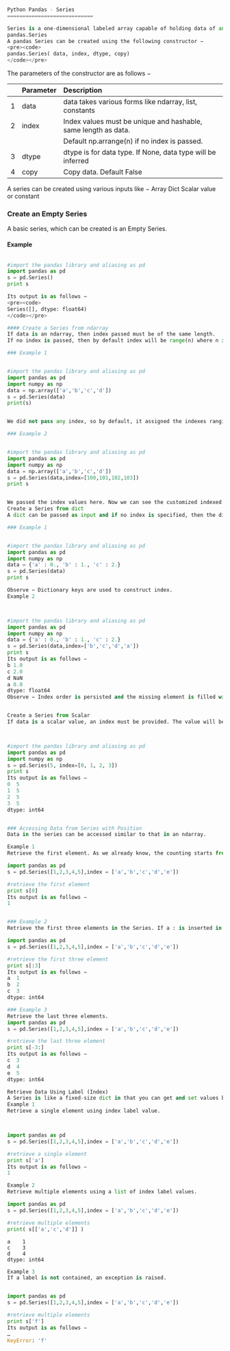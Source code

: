 

```python

Python Pandas - Series
============================

Series is a one-dimensional labeled array capable of holding data of any type (integer, string, float, python objects, etc.). The axis labels are collectively called index.
pandas.Series
A pandas Series can be created using the following constructor −
<pre><code>
pandas.Series( data, index, dtype, copy)
</code></pre>
```


The parameters of the constructor are as follows −

| |Parameter | Description|
|--|---|:---|
|1| data | data takes various forms like ndarray, list, constants|
|2| index | Index values must be unique and hashable, same length as data. |
| |       |Default np.arrange(n) if no index is passed.|
|3| dtype | dtype is for data type. If None, data type will be inferred|
|4| copy | Copy data. Default False|

A series can be created using various inputs like −
Array
Dict
Scalar value or constant

### Create an Empty Series
A basic series, which can be created is an Empty Series.

#### Example


```python

#import the pandas library and aliasing as pd
import pandas as pd
s = pd.Series()
print s

```


```python
Its output is as follows −
<pre><code>
Series([], dtype: float64)
</code></pre>

#### Create a Series from ndarray
If data is an ndarray, then index passed must be of the same length. 
If no index is passed, then by default index will be range(n) where n is array length, i.e., [0,1,2,3…. range(len(array))-1].

```


```python
### Example 1
```


```python

#import the pandas library and aliasing as pd
import pandas as pd
import numpy as np
data = np.array(['a','b','c','d'])
s = pd.Series(data)
print(s)
```


```python

We did not pass any index, so by default, it assigned the indexes ranging from 0 to len(data)-1, i.e., 0 to 3.

```


```python
### Example 2
```


```python

#import the pandas library and aliasing as pd
import pandas as pd
import numpy as np
data = np.array(['a','b','c','d'])
s = pd.Series(data,index=[100,101,102,103])
print s

```


```python

We passed the index values here. Now we can see the customized indexed values in the output.
Create a Series from dict
A dict can be passed as input and if no index is specified, then the dictionary keys are taken in a sorted order to construct index. If index is passed, the values in data corresponding to the labels in the index will be pulled out.

```


```python
### Example 1
```


```python

#import the pandas library and aliasing as pd
import pandas as pd
import numpy as np
data = {'a' : 0., 'b' : 1., 'c' : 2.}
s = pd.Series(data)
print s

```


```python
Observe − Dictionary keys are used to construct index.
Example 2
```


```python


#import the pandas library and aliasing as pd
import pandas as pd
import numpy as np
data = {'a' : 0., 'b' : 1., 'c' : 2.}
s = pd.Series(data,index=['b','c','d','a'])
print s
Its output is as follows −
b 1.0
c 2.0
d NaN
a 0.0
dtype: float64
Observe − Index order is persisted and the missing element is filled with NaN (Not a Number).
```


```python

Create a Series from Scalar
If data is a scalar value, an index must be provided. The value will be repeated to match the length of index
```


```python


#import the pandas library and aliasing as pd
import pandas as pd
import numpy as np
s = pd.Series(5, index=[0, 1, 2, 3])
print s
Its output is as follows −
0  5
1  5
2  5
3  5
dtype: int64



```


```python
### Accessing Data from Series with Position
Data in the series can be accessed similar to that in an ndarray.
```


```python
Example 1
Retrieve the first element. As we already know, the counting starts from zero for the array, which means the first element is stored at zeroth position and so on.

```


```python
import pandas as pd
s = pd.Series([1,2,3,4,5],index = ['a','b','c','d','e'])

#retrieve the first element
print s[0]
Its output is as follows −
1
```


```python

### Example 2
Retrieve the first three elements in the Series. If a : is inserted in front of it, all items from that index onwards will be extracted. If two parameters (with : between them) is used, items between the two indexes (not including the stop index)

```


```python
import pandas as pd
s = pd.Series([1,2,3,4,5],index = ['a','b','c','d','e'])

#retrieve the first three element
print s[:3]
Its output is as follows −
a  1
b  2
c  3
dtype: int64

```


```python
### Example 3
Retrieve the last three elements.
import pandas as pd
s = pd.Series([1,2,3,4,5],index = ['a','b','c','d','e'])

#retrieve the last three element
print s[-3:]
Its output is as follows −
c  3
d  4
e  5
dtype: int64
```


```python
Retrieve Data Using Label (Index)
A Series is like a fixed-size dict in that you can get and set values by index label.
Example 1
Retrieve a single element using index label value.
```


```python


import pandas as pd
s = pd.Series([1,2,3,4,5],index = ['a','b','c','d','e'])

#retrieve a single element
print s['a']
Its output is as follows −
1

```


```python
Example 2
Retrieve multiple elements using a list of index label values.
```


```python
import pandas as pd
s = pd.Series([1,2,3,4,5],index = ['a','b','c','d','e'])

#retrieve multiple elements
print( s[['a','c','d']] )
```

    a    1
    c    3
    d    4
    dtype: int64



```python
Example 3
If a label is not contained, an exception is raised.
```


```python

import pandas as pd
s = pd.Series([1,2,3,4,5],index = ['a','b','c','d','e'])

#retrieve multiple elements
print s['f']
Its output is as follows −
…
KeyError: 'f'
```
